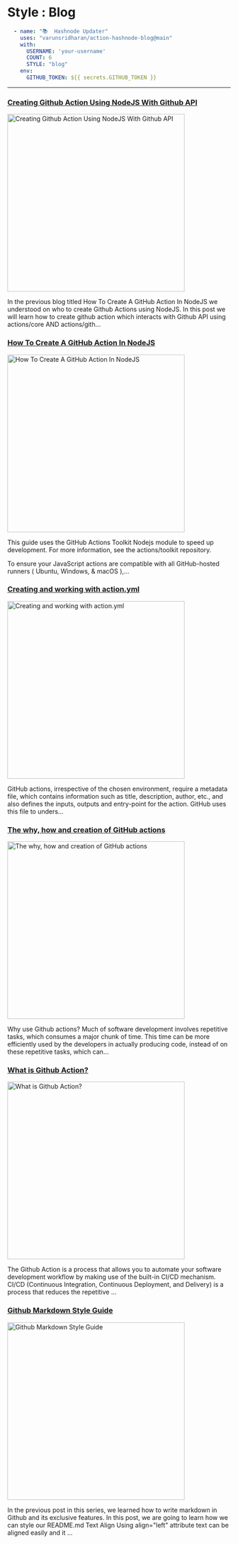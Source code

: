 # Style : Blog

```yaml
  - name: "📚  Hashnode Updater"
    uses: "varunsridharan/action-hashnode-blog@main"
    with:
      USERNAME: 'your-username'
      COUNT: 6
      STYLE: "blog"
    env:
      GITHUB_TOKEN: ${{ secrets.GITHUB_TOKEN }}
```

---

<!-- HASHNODE_BLOG:START -->
<h3><a href="https://varunsridharan.hashnode.dev/creating-github-action-using-nodejs-with-github-api-ckhq5x2og0b5uefs12l8j6l3u" title="Creating Github Action Using NodeJS With Github API">Creating Github Action Using NodeJS With Github API</a></h3>
<a href="https://varunsridharan.hashnode.dev/creating-github-action-using-nodejs-with-github-api-ckhq5x2og0b5uefs12l8j6l3u" title="Creating Github Action Using NodeJS With Github API"><img src="https://cdn.hashnode.com/res/hashnode/image/upload/v1605868646865/1LzZ4cPoi.jpeg" alt="Creating Github Action Using NodeJS With Github API" width="400px" align="" /></a>
<p>In the previous blog titled How To Create A GitHub Action In NodeJS we understood on who to create Github Actions using NodeJS.
In this post we will learn how to create github action which interacts with Github API using actions/core AND actions/gith...</p>
<h3><a href="https://varunsridharan.hashnode.dev/how-to-create-a-github-action-in-nodejs-ckhotkjx90515eks1gdzhhs7w" title="How To Create A GitHub Action In NodeJS">How To Create A GitHub Action In NodeJS</a></h3>
<a href="https://varunsridharan.hashnode.dev/how-to-create-a-github-action-in-nodejs-ckhotkjx90515eks1gdzhhs7w" title="How To Create A GitHub Action In NodeJS"><img src="https://cdn.hashnode.com/res/hashnode/image/upload/v1605786708556/n9V0wNfk_.jpeg" alt="How To Create A GitHub Action In NodeJS" width="400px" align="" /></a>
<p>This guide uses the GitHub Actions Toolkit Nodejs module to speed up development. For more information, see the actions/toolkit repository.

To ensure your JavaScript actions are compatible with all GitHub-hosted runners ( Ubuntu, Windows, & macOS ),...</p>
<h3><a href="https://varunsridharan.hashnode.dev/creating-and-working-with-actionyml-ckhnbklhw06q09ms10t9s93d0" title="Creating and working with action.yml">Creating and working with action.yml</a></h3>
<a href="https://varunsridharan.hashnode.dev/creating-and-working-with-actionyml-ckhnbklhw06q09ms10t9s93d0" title="Creating and working with action.yml"><img src="https://cdn.hashnode.com/res/hashnode/image/upload/v1605698146904/BLZrCYKoe.jpeg" alt="Creating and working with action.yml" width="400px" align="" /></a>
<p>GitHub actions, irrespective of the chosen environment, require a metadata file, which contains information such as title, description, author, etc., and also defines the inputs, outputs and entry-point for the action. GitHub uses this file to unders...</p>
<h3><a href="https://varunsridharan.hashnode.dev/the-why-how-and-creation-of-github-actions-ckhluze5o052fp7s1624uaiv4" title="The why, how and creation of GitHub actions">The why, how and creation of GitHub actions</a></h3>
<a href="https://varunsridharan.hashnode.dev/the-why-how-and-creation-of-github-actions-ckhluze5o052fp7s1624uaiv4" title="The why, how and creation of GitHub actions"><img src="https://cdn.hashnode.com/res/hashnode/image/upload/v1605607970631/N02x7qKpH.jpeg" alt="The why, how and creation of GitHub actions" width="400px" align="" /></a>
<p>Why use Github actions?
Much of software development involves repetitive tasks, which consumes a major chunk of time. This time can be more efficiently used by the developers in actually producing code, instead of on these repetitive tasks, which can...</p>
<h3><a href="https://varunsridharan.hashnode.dev/what-is-github-action-ckhkg1lpo00wqzms16kdhbx1b" title="What is Github Action?">What is Github Action?</a></h3>
<a href="https://varunsridharan.hashnode.dev/what-is-github-action-ckhkg1lpo00wqzms16kdhbx1b" title="What is Github Action?"><img src="https://cdn.hashnode.com/res/hashnode/image/upload/v1605524472097/C_MFLL4aU.jpeg" alt="What is Github Action?" width="400px" align="" /></a>
<p>The Github Action is a process that allows you to automate your software development workflow by making use of the built-in CI/CD mechanism. CI/CD (Continuous Integration, Continuous Deployment, and Delivery) is a process that reduces the repetitive ...</p>
<h3><a href="https://varunsridharan.hashnode.dev/github-markdown-style-guide-ckhiy7pke003j8vs12mu84rnf" title="Github Markdown Style Guide">Github Markdown Style Guide</a></h3>
<a href="https://varunsridharan.hashnode.dev/github-markdown-style-guide-ckhiy7pke003j8vs12mu84rnf" title="Github Markdown Style Guide"><img src="https://cdn.hashnode.com/res/hashnode/image/upload/v1605429879118/twXNFDnKZ.png" alt="Github Markdown Style Guide" width="400px" align="" /></a>
<p>In the previous post in this series, we learned how to write markdown in Github and its exclusive features. 
In this post, we are going to learn how we can style our README.md
Text Align
Using align="left" attribute text can be aligned easily and it ...</p>
<!-- HASHNODE_BLOG:END -->